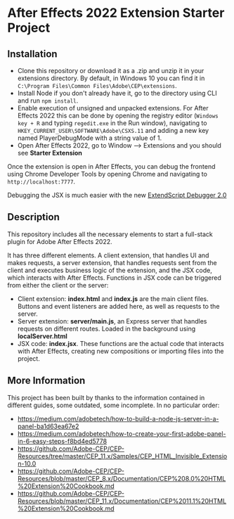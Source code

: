 # After Effects 2022 Extension Starter Project

## Installation

- Clone this repository or download it as a .zip and unzip it in your extensions directory. By default, in Windows 10 you can find it in `C:\Program Files\Common Files\Adobe\CEP\extensions`.
- Install Node if you don't already have it, go to the directory using CLI and run `npm install`.
- Enable execution of unsigned and unpacked extensions. For After Effects 2022 this can be done by opening the registry editor (`Windows key + R` and typing `regedit.exe` in the Run window), navigating to `HKEY_CURRENT_USER\SOFTWARE\Adobe\CSXS.11` and adding a new key named PlayerDebugMode with a string value of 1.
- Open After Effects 2022, go to Window --> Extensions and you should see **Starter Extension**

Once the extension is open in After Effects, you can debug the frontend using Chrome Developer Tools by opening Chrome and navigating to `http://localhost:7777`.

Debugging the JSX is much easier with the new [ExtendScript Debugger 2.0](https://community.adobe.com/t5/exchange-discussions/extendscript-debugger-2-0-news/td-p/12477923)

## Description

This repository includes all the necessary elements to start a full-stack plugin for Adobe After Effects 2022.

It has three different elements. A client extension, that handles UI and makes requests, a server extension, that handles requests sent from the client and executes business logic of the extension, and the JSX code, which interacts with After Effects. Functions in JSX code can be triggered from either the client or the server:

- Client extension: **index.html** and **index.js** are the main client files. Buttons and event listeners are added here, as well as requests to the server.
- Server extension: **server/main.js**, an Express server that handles requests on different routes. Loaded in the background using **localServer.html**
- JSX code: **index.jsx**. These functions are the actual code that interacts with After Effects, creating new compositions or importing files into the project.

## More Information

This project has been built by thanks to the information contained in different guides, some outdated, some incomplete. In no particular order:

- https://medium.com/adobetech/how-to-build-a-node-js-server-in-a-panel-ba1d63ea67e2
- https://medium.com/adobetech/how-to-create-your-first-adobe-panel-in-6-easy-steps-f8bd4ed5778
- https://github.com/Adobe-CEP/CEP-Resources/tree/master/CEP_11.x/Samples/CEP_HTML_Invisible_Extension-10.0
- https://github.com/Adobe-CEP/CEP-Resources/blob/master/CEP_8.x/Documentation/CEP%208.0%20HTML%20Extension%20Cookbook.md
- https://github.com/Adobe-CEP/CEP-Resources/blob/master/CEP_11.x/Documentation/CEP%2011.1%20HTML%20Extension%20Cookbook.md
